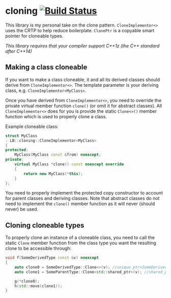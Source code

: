 cloning [![Build Status](https://webapi.biicode.com/v1/badges/LB/LB/cloning/master)](https://www.biicode.com/LB/cloning)
=======
This library is my personal take on the clone pattern. `CloneImplementor<>` uses the CRTP to help reduce boilerplate. `ClonePtr` is a copyable smart pointer for cloneable types.

_This library requires that your compiler support C++1z (the C++ standard after C++14)_

## Making a class cloneable
If you want to make a class cloneable, it and all its derived classes should derive from `CloneImplementor<>`.
The template parameter is your deriving class, e.g. `CloneImplementor<MyClass>`.

Once you have derived from `CloneImplementor<>`, you need to override the private virtual member function `clone()` (or omit it for abstract classes).
All `CloneImplementor<>` does for you is provide the static `Clone<>()` member function which is used to properly clone a class.

Example cloneable class:
```cpp
struct MyClass
: LB::cloning::CloneImplementor<MyClass>
{
protected:
	MyClass(MyClass const &from) noexcept;
private:
	virtual MyClass *clone() const noexcept override
	{
		return new MyClass(*this);
	}
};
```
You need to properly implement the protected copy constructor to account for parent classes and deriving classes.
Note that abstract classes do not need to implement the `clone()` member function as it will never (should never) be used.

## Cloning cloneable types
To properly clone an instance of a cloneable class, you need to call the static `Clone` member function from the class type you want the resulting clone to be accessible through:
```cpp
void f(SomeDerivedType const &v) noexcept
{
	auto clone0 = SomeDerivedType::Clone<>(v); //unique_ptr<SomeDerivedType>
	auto clone1 = SomeParentType::Clone<std::shared_ptr>(v); //shared_ptr<SomeParentType>

	g(*clone0);
	h(std::move(clone1));
}
```
